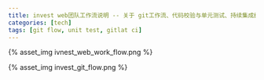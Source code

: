 ```yaml
---
title: invest web团队工作流说明 -- 关于 git工作流、代码校验与单元测试、持续集成结合的实践
categories: [tech]
tags: [git flow, unit test, gitlat ci]
---
```


{% asset_img ivnest_web_work_flow.png %}

{% asset_img invest_git_flow.png %}

<escape><!-- more --></escape>

